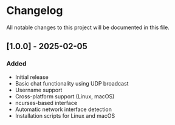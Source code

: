 # Changelog

All notable changes to this project will be documented in this file.

## [1.0.0] - 2025-02-05

### Added
- Initial release
- Basic chat functionality using UDP broadcast
- Username support
- Cross-platform support (Linux, macOS)
- ncurses-based interface
- Automatic network interface detection
- Installation scripts for Linux and macOS
